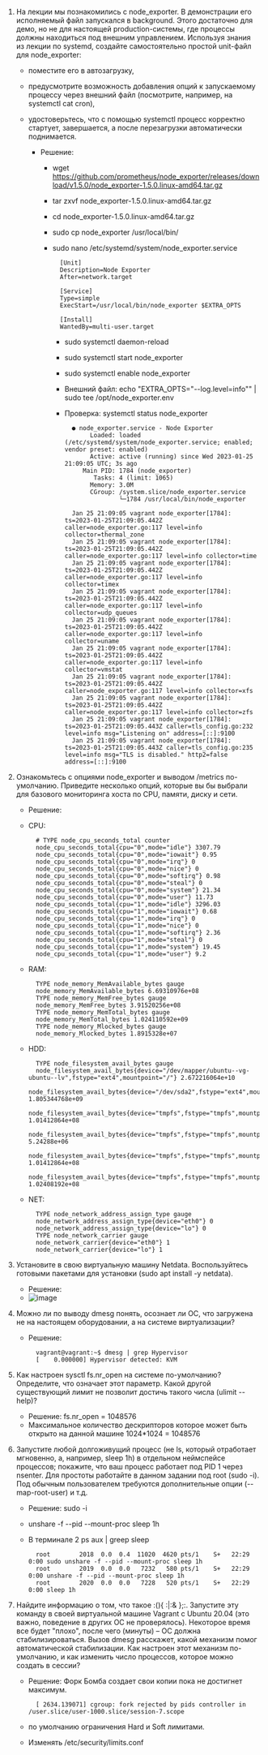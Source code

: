 1. На лекции мы познакомились с node_exporter. В демонстрации его исполняемый файл запускался в background. Этого достаточно для демо, но не для настоящей production-системы, где процессы должны находиться под внешним управлением. Используя знания из лекции по systemd, создайте самостоятельно простой unit-файл для node_exporter:

	* поместите его в автозагрузку,
	* предусмотрите возможность добавления опций к запускаемому процессу через внешний файл (посмотрите, например, на systemctl cat cron),
	* удостоверьтесь, что с помощью systemctl процесс корректно стартует, завершается, а после перезагрузки автоматически поднимается.
	
		* Решение:
			- wget https://github.com/prometheus/node_exporter/releases/download/v1.5.0/node_exporter-1.5.0.linux-amd64.tar.gz
			- tar zxvf node_exporter-1.5.0.linux-amd64.tar.gz
			- cd node_exporter-1.5.0.linux-amd64.tar.gz
			- sudo cp node_exporter /usr/local/bin/
			- sudo nano /etc/systemd/system/node_exporter.service
			
					[Unit]
					Description=Node Exporter
					After=network.target
					 
					[Service]
					Type=simple
					ExecStart=/usr/local/bin/node_exporter $EXTRA_OPTS
					 
					[Install]
					WantedBy=multi-user.target
				
				- sudo systemctl daemon-reload
				- sudo systemctl start node_exporter
				- sudo systemctl enable node_exporter
				- Внешний файл:  echo "EXTRA_OPTS=\"--log.level=info\"" | sudo tee /opt/node_exporter.env
				- Проверка: systemctl status node_exporter
				
						● node_exporter.service - Node Exporter
						     Loaded: loaded (/etc/systemd/system/node_exporter.service; enabled; vendor preset: enabled)
						     Active: active (running) since Wed 2023-01-25 21:09:05 UTC; 3s ago
						   Main PID: 1784 (node_exporter)
						      Tasks: 4 (limit: 1065)
						     Memory: 3.0M
						     CGroup: /system.slice/node_exporter.service
						             └─1784 /usr/local/bin/node_exporter
						
						Jan 25 21:09:05 vagrant node_exporter[1784]: ts=2023-01-25T21:09:05.442Z caller=node_exporter.go:117 level=info collector=thermal_zone
						Jan 25 21:09:05 vagrant node_exporter[1784]: ts=2023-01-25T21:09:05.442Z caller=node_exporter.go:117 level=info collector=time
						Jan 25 21:09:05 vagrant node_exporter[1784]: ts=2023-01-25T21:09:05.442Z caller=node_exporter.go:117 level=info collector=timex
						Jan 25 21:09:05 vagrant node_exporter[1784]: ts=2023-01-25T21:09:05.442Z caller=node_exporter.go:117 level=info collector=udp_queues
						Jan 25 21:09:05 vagrant node_exporter[1784]: ts=2023-01-25T21:09:05.442Z caller=node_exporter.go:117 level=info collector=uname
						Jan 25 21:09:05 vagrant node_exporter[1784]: ts=2023-01-25T21:09:05.442Z caller=node_exporter.go:117 level=info collector=vmstat
						Jan 25 21:09:05 vagrant node_exporter[1784]: ts=2023-01-25T21:09:05.442Z caller=node_exporter.go:117 level=info collector=xfs
						Jan 25 21:09:05 vagrant node_exporter[1784]: ts=2023-01-25T21:09:05.442Z caller=node_exporter.go:117 level=info collector=zfs
						Jan 25 21:09:05 vagrant node_exporter[1784]: ts=2023-01-25T21:09:05.443Z caller=tls_config.go:232 level=info msg="Listening on" address=[::]:9100
						Jan 25 21:09:05 vagrant node_exporter[1784]: ts=2023-01-25T21:09:05.443Z caller=tls_config.go:235 level=info msg="TLS is disabled." http2=false address=[::]:9100

2. Ознакомьтесь с опциями node_exporter и выводом /metrics по-умолчанию. Приведите несколько опций, которые вы бы выбрали для базового мониторинга хоста по CPU, памяти, диску и сети.

	* Решение: 
	* CPU: 
	
			# TYPE node_cpu_seconds_total counter
			node_cpu_seconds_total{cpu="0",mode="idle"} 3307.79
			node_cpu_seconds_total{cpu="0",mode="iowait"} 0.95
			node_cpu_seconds_total{cpu="0",mode="irq"} 0
			node_cpu_seconds_total{cpu="0",mode="nice"} 0
			node_cpu_seconds_total{cpu="0",mode="softirq"} 0.98
			node_cpu_seconds_total{cpu="0",mode="steal"} 0
			node_cpu_seconds_total{cpu="0",mode="system"} 21.34
			node_cpu_seconds_total{cpu="0",mode="user"} 11.73
			node_cpu_seconds_total{cpu="1",mode="idle"} 3296.03
			node_cpu_seconds_total{cpu="1",mode="iowait"} 0.68
			node_cpu_seconds_total{cpu="1",mode="irq"} 0
			node_cpu_seconds_total{cpu="1",mode="nice"} 0
			node_cpu_seconds_total{cpu="1",mode="softirq"} 2.36
			node_cpu_seconds_total{cpu="1",mode="steal"} 0
			node_cpu_seconds_total{cpu="1",mode="system"} 19.45
			node_cpu_seconds_total{cpu="1",mode="user"} 9.2
		
	* RAM:
	
			TYPE node_memory_MemAvailable_bytes gauge
			node_memory_MemAvailable_bytes 6.69310976e+08
			TYPE node_memory_MemFree_bytes gauge
			node_memory_MemFree_bytes 3.91520256e+08
			TYPE node_memory_MemTotal_bytes gauge
			node_memory_MemTotal_bytes 1.024110592e+09
			TYPE node_memory_Mlocked_bytes gauge
			node_memory_Mlocked_bytes 1.8915328e+07
	* HDD:
	
			TYPE node_filesystem_avail_bytes gauge
			node_filesystem_avail_bytes{device="/dev/mapper/ubuntu--vg-ubuntu--lv",fstype="ext4",mountpoint="/"} 2.672216064e+10
			node_filesystem_avail_bytes{device="/dev/sda2",fstype="ext4",mountpoint="/boot"} 1.805344768e+09
			node_filesystem_avail_bytes{device="tmpfs",fstype="tmpfs",mountpoint="/run"} 1.01412864e+08
			node_filesystem_avail_bytes{device="tmpfs",fstype="tmpfs",mountpoint="/run/lock"} 5.24288e+06
			node_filesystem_avail_bytes{device="tmpfs",fstype="tmpfs",mountpoint="/run/snapd/ns"} 1.01412864e+08
			node_filesystem_avail_bytes{device="tmpfs",fstype="tmpfs",mountpoint="/run/user/1000"} 1.02408192e+08
			
	* NET:
	
			TYPE node_network_address_assign_type gauge
			node_network_address_assign_type{device="eth0"} 0
			node_network_address_assign_type{device="lo"} 0
			TYPE node_network_carrier gauge
			node_network_carrier{device="eth0"} 1
			node_network_carrier{device="lo"} 1
			
3. Установите в свою виртуальную машину Netdata. Воспользуйтесь готовыми пакетами для установки (sudo apt install -y netdata).
	
	* Решение:
	* ![image](https://user-images.githubusercontent.com/120400945/214712002-29026ca9-5a2f-463d-8e6c-f01da1d7212f.png)


4. Можно ли по выводу dmesg понять, осознает ли ОС, что загружена не на настоящем оборудовании, а на системе виртуализации?
	
	* Решение: 
	
			vagrant@vagrant:~$ dmesg | grep Hypervisor
			[    0.000000] Hypervisor detected: KVM
			
5. Как настроен sysctl fs.nr_open на системе по-умолчанию? Определите, что означает этот параметр. Какой другой существующий лимит не позволит достичь такого числа (ulimit --help)?
	
	* Решение: fs.nr_open = 1048576 
	* Максимальное количество дескрипторов которое может быть открыто на данной машине 1024*1024 = 1048576

6. Запустите любой долгоживущий процесс (не ls, который отработает мгновенно, а, например, sleep 1h) в отдельном неймспейсе процессов; покажите, что ваш процесс работает под PID 1 через nsenter. Для простоты работайте в данном задании под root (sudo -i). Под обычным пользователем требуются дополнительные опции (--map-root-user) и т.д.

	* Решение: sudo -i
	* unshare -f --pid --mount-proc sleep 1h
	* В терминале 2 ps aux | greep sleep

			root        2018  0.0  0.4  11020  4620 pts/1    S+   22:29   0:00 sudo unshare -f --pid --mount-proc sleep 1h
			root        2019  0.0  0.0   7232   580 pts/1    S+   22:29   0:00 unshare -f --pid --mount-proc sleep 1h
			root        2020  0.0  0.0   7228   520 pts/1    S+   22:29   0:00 sleep 1h
			
7. Найдите информацию о том, что такое :(){ :|:& };:. Запустите эту команду в своей виртуальной машине Vagrant с Ubuntu 20.04 (это важно, поведение в других ОС не проверялось). Некоторое время все будет "плохо", после чего (минуты) – ОС должна стабилизироваться. Вызов dmesg расскажет, какой механизм помог автоматической стабилизации.
Как настроен этот механизм по-умолчанию, и как изменить число процессов, которое можно создать в сессии?

	* Решение: Форк Бомба создает свои копии пока не достигнет максимум. 

			[ 2634.139071] cgroup: fork rejected by pids controller in /user.slice/user-1000.slice/session-7.scope
			
	* по умолчанию ограничения Hard и Soft лимитами.
	* Изменять /etc/security/limits.conf
